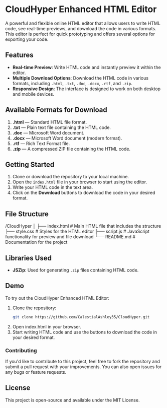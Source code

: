 # CloudHyper Enhanced HTML Editor

A powerful and flexible online HTML editor that allows users to write HTML code, see real-time previews, and download the code in various formats. This editor is perfect for quick prototyping and offers several options for exporting your code.

## Features

- **Real-time Preview**: Write HTML code and instantly preview it within the editor.
- **Multiple Download Options**: Download the HTML code in various formats, including `.html`, `.txt`, `.doc`, `.docx`, `.rtf`, and `.zip`.
- **Responsive Design**: The interface is designed to work on both desktop and mobile devices.

## Available Formats for Download

1. **.html** — Standard HTML file format.
2. **.txt** — Plain text file containing the HTML code.
3. **.doc** — Microsoft Word document.
4. **.docx** — Microsoft Word document (modern format).
5. **.rtf** — Rich Text Format file.
6. **.zip** — A compressed ZIP file containing the HTML code.

## Getting Started

1. Clone or download the repository to your local machine.
2. Open the `index.html` file in your browser to start using the editor.
3. Write your HTML code in the text area.
4. Click on the **Download** buttons to download the code in your desired format.

## File Structure

/CloudHyper │ ├── index.html      # Main HTML file that includes the structure ├── style.css       # Styles for the HTML editor ├── script.js       # JavaScript functionality for preview and file download └── README.md       # Documentation for the project

## Libraries Used
- **JSZip**: Used for generating `.zip` files containing HTML code.

## Demo
To try out the CloudHyper Enhanced HTML Editor:

1. Clone the repository:
   ```bash
   git clone https://github.com/CalestialAshley35/CloudHyper.git
2. Open index.html in your browser.
3. Start writing HTML code and use the buttons to download the code in your desired format.



### Contributing
If you'd like to contribute to this project, feel free to fork the repository and submit a pull request with your improvements. You can also open issues for any bugs or feature requests.

## License
This project is open-source and available under the MIT License.
